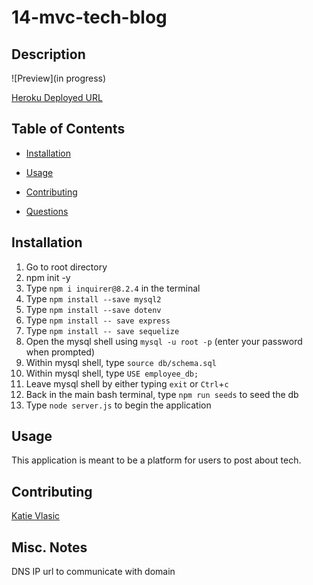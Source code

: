# 14-mvc-tech-blog

## Description

![Preview](in progress)

[Heroku Deployed URL](https://git.heroku.com/tech-blog-mvc-kv.git)

## Table of Contents

- [Installation](#installation)

- [Usage](#usage)

- [Contributing](#contributing)

- [Questions](#questions)

## Installation

1. Go to root directory
2. npm init -y
3. Type `npm i inquirer@8.2.4` in the terminal 
4. Type `npm install --save mysql2`
5. Type `npm install --save dotenv`
6. Type `npm install -- save express`
7. Type `npm install -- save sequelize`
8. Open the mysql shell using `mysql -u root -p` (enter your password when prompted)
9. Within mysql shell, type `source db/schema.sql`
10. Within mysql shell, type `USE employee_db;`
11. Leave mysql shell by either typing `exit` or `Ctrl`+`c`
12. Back in the main bash terminal, type `npm run seeds` to seed the db
13. Type `node server.js` to begin the application

## Usage

This application is meant to be a platform for users to post about tech.

## Contributing

[Katie Vlasic](https://github.com/katievlasic)

## Misc. Notes
DNS IP url to communicate with domain